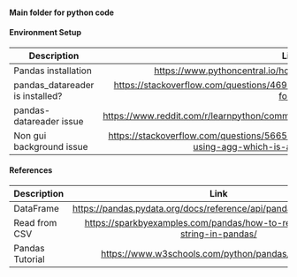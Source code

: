 #### Main folder for python code  

#### Environment Setup
| Description                     |                                        Link                                       |  
|---------------------------------|:---------------------------------------------------------------------------------:|  
| Pandas installation             |            https://www.pythoncentral.io/how-to-install-pandas-in-python/          |  
| pandas_datareader is installed? |  https://stackoverflow.com/questions/46922260/pycharm-pandas-datareader-not-found |  
| pandas-datareader issue         | https://www.reddit.com/r/learnpython/comments/dyre74/install_packages_with_pycharm/ |  
| Non gui background issue        | https://stackoverflow.com/questions/56656777/userwarning-matplotlib-is-currently-using-agg-which-is-a-non-gui-backend-so |  

#### References  
| Description           |                    Link                    |  
|-----------------------|:------------------------------------------:|  
|   DataFrame           | https://pandas.pydata.org/docs/reference/api/pandas.DataFrame.html |  
| Read from CSV| https://sparkbyexamples.com/pandas/how-to-read-csv-from-string-in-pandas/ |  
| Pandas Tutorial | https://www.w3schools.com/python/pandas/default.asp |  


